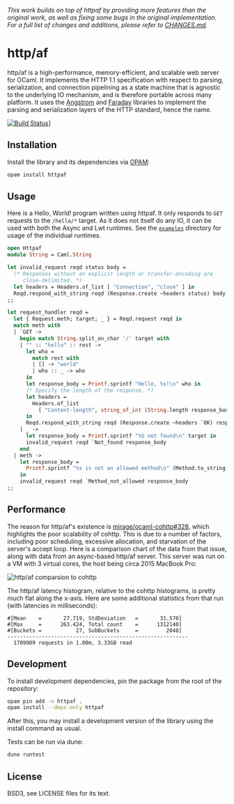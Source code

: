 _This work builds on top of httpaf by providing more features than the original
work, as well as fixing some bugs in the original implementation. For a full
list of changes and additions, please refer to [CHANGES.md](./CHANGES.md)._

# http/af

http/af is a high-performance, memory-efficient, and scalable web server for
OCaml. It implements the HTTP 1.1 specification with respect to parsing,
serialization, and connection pipelining as a state machine that is agnostic to
the underlying IO mechanism, and is therefore portable across many platform.
It uses the [Angstrom][angstrom] and [Faraday][faraday] libraries to implement
the parsing and serialization layers of the HTTP standard, hence the name.

[angstrom]: https://github.com/inhabitedtype/angstrom
[faraday]: https://github.com/inhabitedtype/faraday
[![Build Status](https://github.com/inhabitedtype/httpaf/workflows/build/badge.svg)](https://github.com/inhabitedtype/httpaf/actions?query=workflow%3A%22build%22)]

## Installation

Install the library and its dependencies via [OPAM][opam]:

[opam]: http://opam.ocaml.org/

```bash
opam install httpaf
```

## Usage

Here is a Hello, World! program written using httpaf. It only responds to `GET`
requests to the `/hello/*` target. As it does not itself do any IO, it can be
used with both the Async and Lwt runtimes. See the [`examples`][examples] directory for
usage of the individual runtimes.

[examples]: https://github.com/inhabitedtype/httpaf/tree/master/examples

```ocaml
open Httpaf
module String = Caml.String

let invalid_request reqd status body =
  (* Responses without an explicit length or transfer-encoding are
     close-delimited. *)
  let headers = Headers.of_list [ "Connection", "close" ] in
  Reqd.respond_with_string reqd (Response.create ~headers status) body
;;

let request_handler reqd =
  let { Request.meth; target; _ } = Reqd.request reqd in
  match meth with
  | `GET ->
    begin match String.split_on_char '/' target with
    | "" :: "hello" :: rest ->
      let who =
        match rest with
        | [] -> "world"
        | who :: _ -> who
      in
      let response_body = Printf.sprintf "Hello, %s!\n" who in
      (* Specify the length of the response. *)
      let headers =
        Headers.of_list
          [ "Content-length", string_of_int (String.length response_body) ]
      in
      Reqd.respond_with_string reqd (Response.create ~headers `OK) response_body
    | _ ->
      let response_body = Printf.sprintf "%S not found\n" target in
      invalid_request reqd `Not_found response_body
    end
  | meth ->
    let response_body =
      Printf.sprintf "%s is not an allowed method\n" (Method.to_string meth)
    in
    invalid_request reqd `Method_not_allowed response_body
;;
```

## Performance

The reason for http/af's existence is [mirage/ocaml-cohttp#328][328], which
highlights the poor scalability of cohttp. This is due to a number of factors,
including poor scheduling, excessive allocation, and starvation of the server's
accept loop. Here is a comparison chart of the data from that issue, along with
data from an async-based http/af server. This server was run on a VM with 3
virtual cores, the host being circa 2015 MacBook Pro:

[328]: https://github.com/mirage/ocaml-cohttp/issues/328

![http/af comparsion to cohttp](https://raw.githubusercontent.com/inhabitedtype/httpaf/master/images/httpaf-comparison.png)

The http/af latency histogram, relative to the cohttp histograms, is pretty
much flat along the x-axis. Here are some additional statistics from that run
(with latencies in milliseconds):

```
#[Mean    =       27.719, StdDeviation   =       31.570]
#[Max     =      263.424, Total count    =      1312140]
#[Buckets =           27, SubBuckets     =         2048]
----------------------------------------------------------
  1709909 requests in 1.00m, 3.33GB read
```

## Development

To install development dependencies, pin the package from the root of the
repository:

```bash
opam pin add -n httpaf .
opam install --deps-only httpaf
```

After this, you may install a development version of the library using the
install command as usual.

Tests can be run via dune:

```bash
dune runtest
```

## License

BSD3, see LICENSE files for its text.

